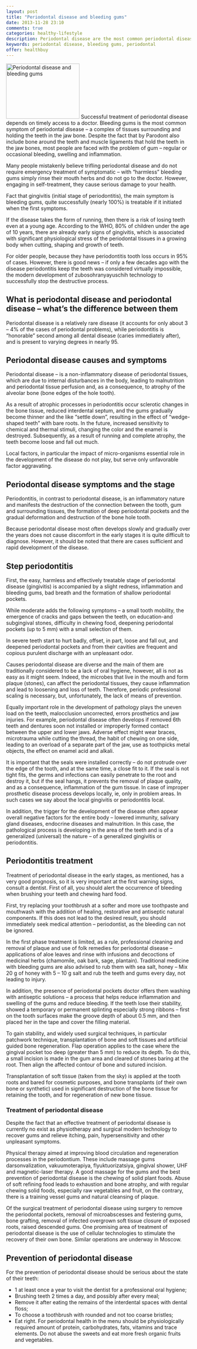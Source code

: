 ```yaml
---
layout: post
title: "Periodontal disease and bleeding gums"
date: 2013-11-28 23:10
comments: true
categories: healthy-lifestyle
description: Periodontal disease are the most common periodontal disease - a complex of tissues surrounding and retaining teeth
keywords: periodontal disease, bleeding gums, periodontal
offer: healthbuy
---
```

<p><img class="left" src="http://medusanews.com/images/periodontal-disease/image.jpg" width="200" height="150" title="Periodontal disease, bleeding gums, periodontal" alt="Periodontal disease and bleeding gums"> Successful treatment of periodontal disease depends on timely access to a doctor. Bleeding gums is the most common symptom of periodontal disease &ndash; a complex of tissues surrounding and holding the teeth in the jaw bone. Despite the fact that by Parodont also include bone around the teeth and muscle ligaments that hold the teeth in the jaw bones, most people are faced with the problem of gum &ndash; regular or occasional bleeding, swelling and inflammation.</p>

<!-- more -->


<p>Many people mistakenly believe trifling periodontal disease and do not require emergency treatment of symptomatic &ndash; with &ldquo;harmless&rdquo; bleeding gums simply rinse their mouth herbs and do not go to the doctor. However, engaging in self-treatment, they cause serious damage to your health.</p>

<p>Fact that gingivitis (initial stage of periodontitis), the main symptom is bleeding gums, quite successfully (nearly 100%) is treatable if it initiated when the first symptoms.</p>

<p>If the disease takes the form of running, then there is a risk of losing teeth even at a young age. According to the WHO, 80% of children under the age of 10 years, there are already early signs of gingivitis, which is associated with significant physiological stress of the periodontal tissues in a growing body when cutting, shaping and growth of teeth.</p>

<p>For older people, because they have periodontitis tooth loss occurs in 95% of cases. However, there is good news &ndash; if only a few decades ago with the disease periodontitis keep the teeth was considered virtually impossible, the modern development of zubosohranyayuschih technology to successfully stop the destructive process.</p>

<h2>What is periodontal disease and periodontal disease &ndash; what&rsquo;s the difference between them</h2>

<p>Periodontal disease is a relatively rare disease (it accounts for only about 3 &ndash; 4% of the cases of periodontal problems), while periodontitis is &ldquo;honorable&rdquo; second among all dental disease (caries immediately after), and is present to varying degrees in nearly 95.</p>

<h2>Periodontal disease causes and symptoms</h2>

<p>Periodontal disease &ndash; is a non-inflammatory disease of periodontal tissues, which are due to internal disturbances in the body, leading to malnutrition and periodontal tissue perfusion and, as a consequence, to atrophy of the alveolar bone (bone edges of the hole tooth).</p>

<p>As a result of atrophic processes in periodontitis occur sclerotic changes in the bone tissue, reduced interdental septum, and the gums gradually become thinner and the like &ldquo;settle down&rdquo;, resulting in the effect of &ldquo;wedge-shaped teeth&rdquo; with bare roots. In the future, increased sensitivity to chemical and thermal stimuli, changing the color and the enamel is destroyed. Subsequently, as a result of running and complete atrophy, the teeth become loose and fall out much.</p>

<p>Local factors, in particular the impact of micro-organisms essential role in the development of the disease do not play, but serve only unfavorable factor aggravating.</p>

<h2>Periodontal disease symptoms and the stage</h2>

<p>Periodontitis, in contrast to periodontal disease, is an inflammatory nature and manifests the destruction of the connection between the tooth, gum and surrounding tissues, the formation of deep periodontal pockets and the gradual deformation and destruction of the bone hole tooth.</p>

<p>Because periodontal disease most often develops slowly and gradually over the years does not cause discomfort in the early stages it is quite difficult to diagnose. However, it should be noted that there are cases sufficient and rapid development of the disease.</p>

<h2>Step periodontitis</h2>

<p>First, the easy, harmless and effectively treatable stage of periodontal disease (gingivitis) is accompanied by a slight redness, inflammation and bleeding gums, bad breath and the formation of shallow periodontal pockets.</p>

<p>While moderate adds the following symptoms &ndash; a small tooth mobility, the emergence of cracks and gaps between the teeth, on education-and subgingival stones, difficulty in chewing food, deepening periodontal pockets (up to 5 mm) with a small selection of them.</p>

<p>In severe teeth start to hurt badly, offset, in part, loose and fall out, and deepened periodontal pockets and from their cavities are frequent and copious purulent discharge with an unpleasant odor.</p>

<p>Causes periodontal disease are diverse and the main of them are traditionally considered to be a lack of oral hygiene, however, all is not as easy as it might seem. Indeed, the microbes that live in the mouth and form plaque (stones), can affect the periodontal tissues, they cause inflammation and lead to loosening and loss of teeth. Therefore, periodic professional scaling is necessary, but, unfortunately, the lack of means of prevention.</p>

<p>Equally important role in the development of pathology plays the uneven load on the teeth, malocclusion uncorrected, errors prosthetics and jaw injuries. For example, periodontal disease often develops if removed 6th teeth and dentures soon not installed or improperly formed contact between the upper and lower jaws. Adverse effect might wear braces, microtrauma while cutting the thread, the habit of chewing on one side, leading to an overload of a separate part of the jaw, use as toothpicks metal objects, the effect on enamel acid and alkali.</p>

<p>It is important that the seals were installed correctly &ndash; do not protrude over the edge of the tooth, and at the same time, a close fit to it. If the seal is not tight fits, the germs and infections can easily penetrate to the root and destroy it, but if the seal hangs, it prevents the removal of plaque quality, and as a consequence, inflammation of the gum tissue. In case of improper prosthetic disease process develops locally, ie, only in problem areas. In such cases we say about the local gingivitis or periodontitis local.</p>

<p>In addition, the trigger for the development of the disease often appear overall negative factors for the entire body &ndash; lowered immunity, salivary gland diseases, endocrine diseases and malnutrition. In this case, the pathological process is developing in the area of ​​the teeth and is of a generalized (universal) the nature &ndash; of a generalized gingivitis or periodontitis.</p>

<h2>Periodontitis treatment</h2>

<p>Treatment of periodontal disease in the early stages, as mentioned, has a very good prognosis, so it is very important at the first warning signs, consult a dentist. First of all, you should alert the occurrence of bleeding when brushing your teeth and chewing hard food.</p>

<p>First, try replacing your toothbrush at a softer and more use toothpaste and mouthwash with the addition of healing, restorative and antiseptic natural components. If this does not lead to the desired result, you should immediately seek medical attention &ndash; periodontist, as the bleeding can not be ignored.</p>

<p>In the first phase treatment is limited, as a rule, professional cleaning and removal of plaque and use of folk remedies for periodontal disease &ndash; applications of aloe leaves and rinse with infusions and decoctions of medicinal herbs (chamomile, oak bark, sage, plantain). Traditional medicine with bleeding gums are also advised to rub them with sea salt, honey &ndash; Mix 20 g of honey with 5 &ndash; 10 g salt and rub the teeth and gums every day, not leading to injury.</p>

<p>In addition, the presence of periodontal pockets doctor offers them washing with antiseptic solutions &ndash; a process that helps reduce inflammation and swelling of the gums and reduce bleeding. If the teeth lose their stability, showed a temporary or permanent splinting especially strong ribbons &ndash; first on the tooth surfaces make the groove depth of about 0.5 mm, and then placed her in the tape and cover the filling material.</p>

<p>To gain stability, and widely used surgical techniques, in particular patchwork technique, transplantation of bone and soft tissues and artificial guided bone regeneration. Flap operation applies to the case where the gingival pocket too deep (greater than 5 mm) to reduce its depth. To do this, a small incision is made in the gum area and cleared of stones baring at the root. Then align the affected contour of bone and sutured incision.</p>

<p>Transplantation of soft tissue (taken from the sky) is applied at the tooth roots and bared for cosmetic purposes, and bone transplants (of their own bone or synthetic) used in significant destruction of the bone tissue for retaining the tooth, and for regeneration of new bone tissue.</p>

<h3>Treatment of periodontal disease</h3>

<p>Despite the fact that an effective treatment of periodontal disease is currently no exist as physiotherapy and surgical modern technology to recover gums and relieve itching, pain, hypersensitivity and other unpleasant symptoms.</p>

<p>Physical therapy aimed at improving blood circulation and regeneration processes in the periodontium. These include massage gums darsonvalization, vakuumoterapiya, flyuktuorizatsiya, gingival shower, UHF and magnetic-laser therapy. A good massage for the gums and the best prevention of periodontal disease is the chewing of solid plant foods. Abuse of soft refining food leads to exhaustion and bone atrophy, and with regular chewing solid foods, especially raw vegetables and fruit, on the contrary, there is a training vessel gums and natural cleansing of plaque.</p>

<p>Of the surgical treatment of periodontal disease using surgery to remove the periodontal pockets, removal of microabscesses and festering gums, bone grafting, removal of infected overgrown soft tissue closure of exposed roots, raised descended gums. One promising area of ​​treatment of periodontal disease is the use of cellular technologies to stimulate the recovery of their own bone. Similar operations are underway in Moscow.</p>

<h2>Prevention of periodontal disease</h2>

<p>For the prevention of periodontal disease should be serious about the state of their teeth:</p>

<ul>
<li>1 at least once a year to visit the dentist for a professional oral hygiene;</li>
<li>Brushing teeth 2 times a day, and possibly after every meal;</li>
<li>Remove it after eating the remains of the interdental spaces with dental floss;</li>
<li>To choose a toothbrush with rounded and not too coarse bristles;</li>
<li>Eat right. For periodontal health in the menu should be physiologically required amount of protein, carbohydrates, fats, vitamins and trace elements. Do not abuse the sweets and eat more fresh organic fruits and vegetables.</li>
</ul>
